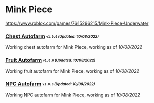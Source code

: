 # Mink Piece
https://www.roblox.com/games/7615296215/Mink-Piece-Underwater

### [Chest Autofarm](/Scripts/chestfarm.lua) <sub><sup>`v1.0.0` *(Updated: 10/08/2022)*</sup></sub>
Working chest autofarm for Mink Piece, working as of *10/08/2022*

### [Fruit Autofarm](/Scripts/fruitfarm.lua) <sub><sup>`v1.0.0` *(Updated: 10/08/2022)*</sup></sub>
Working fruit autofarm for Mink Piece, working as of *10/08/2022*

### [NPC Autofarm](/Scripts/autofarm.lua) <sub><sup>`v1.0.0` *(Updated: 10/08/2022)*</sup></sub>
Working NPC autofarm for Mink Piece, working as of *10/08/2022*
